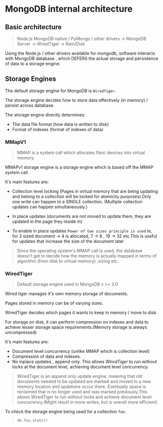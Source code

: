 # MongoDB internal architecture

## Basic architecture

> Node.js MongoDB native / PyMongo / other drivers -> MongoDB Server -> WiredTiger -> Ram/Disk

Using the Node.js / other drivers available for mongodb, software interacts with MongoDB database , which DEFERS the actual storage and persistence of data to a storage engine.

## Storage Engines

The default storage engine for MongoDB is `WiredTiger`.

The storage engine decides how to store data effectively (in memory) / persist across database.

The storage engine directly determines:

* The data file format (how data is written to disk)
* Format of indexes (format of indexes of data)

### MMapV1

> MMAP is a system call which allocates files/ devices into virtual memory.

MMAPv1 storage engine is a storage engine which is based off the MMAP system call.

It's main features are:

* Collection level locking (Pages in virtual memory that are being updating and belong to a collection will be locked for atomicity purposes).Only one write can happen to a SINGLE collection. (Multiple collection updates can happen simultaneously.)

* In place updates (documents are not moved to update them, they are updated in the page they reside in)

* To enable in place updates `Power of two sizes principle is used` ie, for 3 sized document -> 4 is allocated, 7 -> 8 , 19 -> 32 etc.This is useful for updates that increase the size of the document later

> Since the operating system's MMAP call is used, the database doesn't get to decide how the memory is actually mapped in terms of algorithm (from disk to virtual memory) ,sizing etc.

### WiredTiger

> Default storage engine used in MongoDB v >= 3.0

Wired tiger manages it's own memory storage of documents.

Pages stored in memory can be of varying sizes.

WiredTiger decides which pages it wants to keep in memory / move to disk.

For storage on disk, it can perform compression on indexes and data to achieve lesser storage space requirements.(Memory storage is always uncompressed)

It's main features are:

* Document level concurrency (unlike MMAP which is collection level)
* Compression of data and indexes.
* No inplace updates , append only. This allows _WiredTiger_ to run without locks at the document level, achieving document level concurrency.

> WiredTiger is an append only update engine, meaning that old documents needed to be updated are marked and moved to a new memory location and updations occur there.
> Eventually space is reclaimed that is no longer used and was marked previously.This allows WiredTiger to run without locks and achieve document level concurrency.(Might result in more writes, but is overall more efficient)

To check the storage engine being used for a collection `foo`:

> `db.foo.stats()`
